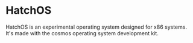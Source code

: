 # HatchOS
HatchOS is an experimental operating system designed for x86 systems. It's made with the cosmos operating system development kit.
